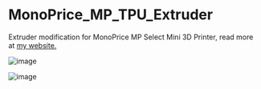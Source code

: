 # MonoPrice_MP_TPU_Extruder
Extruder modification for MonoPrice MP Select Mini 3D Printer, read more at [my website.](https://keepdevelopingprojects.wordpress.com/2020/08/29/mini-project-monoprice-3d-printer-modification-for-flexible-filament/)

![image](https://user-images.githubusercontent.com/6955915/137657739-6dad0621-495a-449b-934b-f75d5d198fbb.png)

![image](https://user-images.githubusercontent.com/6955915/137657746-bc822524-fe6f-4283-841f-de6d1d75e06f.png)


